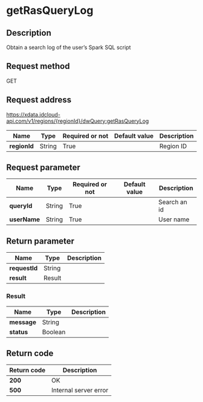 # getRasQueryLog


## Description
Obtain a search log of the user’s Spark SQL script

## Request method
GET

## Request address
https://xdata.jdcloud-api.com/v1/regions/{regionId}/dwQuery:getRasQueryLog

|Name|Type|Required or not|Default value|Description|
|---|---|---|---|---|
|**regionId**|String|True||Region ID|

## Request parameter
|Name|Type|Required or not|Default value|Description|
|---|---|---|---|---|
|**queryId**|String|True||Search an id|
|**userName**|String|True||User name|


## Return parameter
|Name|Type|Description|
|---|---|---|
|**requestId**|String||
|**result**|Result||


### <a name="Result">Result</a>
|Name|Type|Description|
|---|---|---|
|**message**|String||
|**status**|Boolean||

## Return code
|Return code|Description|
|---|---|
|**200**|OK|
|**500**|Internal server error|
